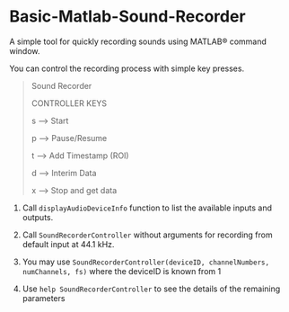 # Basic-Matlab-Sound-Recorder

A simple tool for quickly recording sounds using MATLAB&reg; command window.

You can control the recording process with simple key presses.

> Sound Recorder
>
>  CONTROLLER KEYS
>
>  s --> Start
>
>  p --> Pause/Resume
>
>  t --> Add Timestamp (ROI)
>
>  d --> Interim Data
>
>  x --> Stop and get data
>
> 

1. Call `displayAudioDeviceInfo` function to list the available inputs and outputs.

2. Call `SoundRecorderController` without arguments for recording from default input at 44.1 kHz.

3. You may use `SoundRecorderController(deviceID, channelNumbers, numChannels, fs)` where the deviceID is known from 1
4. Use `help SoundRecorderController` to see the details of the remaining parameters

